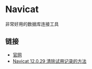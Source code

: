 # Navicat

非常好用的数据库连接工具

## 链接

* [官网](https://www.navicat.com.cn/products)
* [Navicat 12.0.29 清除试用记录的方法](https://www.cnblogs.com/byso/p/9679462.html)

